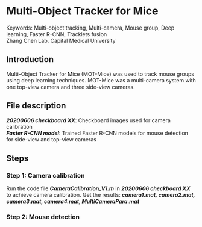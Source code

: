 # Multi-Object Tracker for Mice
Keywords: Multi-object tracking, Multi-camera, Mouse group, Deep learning, Faster R-CNN, Tracklets fusion <br>
Zhang Chen Lab, Capital Medical University

## Introduction
Multi-Object Tracker for Mice (MOT-Mice) was used to track mouse groups using deep learning techniques.
MOT-Mice was a multi-camera system with one top-view camera and three side-view cameras.

## File description
***20200606 checkboard XX***: Checkboard images used for camera calibration <br>
***Faster R-CNN model***: Trained Faster R-CNN models for mouse detection for side-view and top-view cameras <br>

## Steps
### Step 1: Camera calibration
Run the code file ***CameraCalibration_V1.m*** in ***20200606 checkboard XX*** to achieve camera calibration.
Get the results: ***camera1.mat, camera2.mat, camera3.mat, camera4.mat, MultiCameraPara.mat***
### Step 2: Mouse detection
